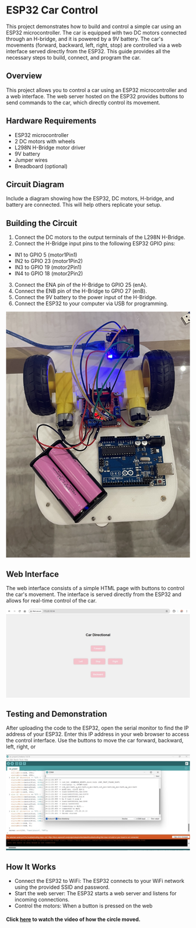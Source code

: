 # ESP32 Car Control
This project demonstrates how to build and control a simple car using an ESP32 microcontroller. The car is equipped with two DC motors connected through an H-bridge, and it is powered by a 9V battery. The car's movements (forward, backward, left, right, stop) are controlled via a web interface served directly from the ESP32. This guide provides all the necessary steps to build, connect, and program the car.

## Overview
This project allows you to control a car using an ESP32 microcontroller and a web interface. The web server hosted on the ESP32 provides buttons to send commands to the car, which directly control its movement.

## Hardware Requirements
- ESP32 microcontroller
- 2 DC motors with wheels
- L298N H-Bridge motor driver
- 9V battery
- Jumper wires
- Breadboard (optional)

## Circuit Diagram
Include a diagram showing how the ESP32, DC motors, H-bridge, and battery are connected. This will help others replicate your setup.

## Building the Circuit
1. Connect the DC motors to the output terminals of the L298N H-Bridge.
2. Connect the H-Bridge input pins to the following ESP32 GPIO pins:
- IN1 to GPIO 5 (motor1Pin1)
- IN2 to GPIO 23 (motor1Pin2)
- IN3 to GPIO 19 (motor2Pin1)
- IN4 to GPIO 18 (motor2Pin2)
3. Connect the ENA pin of the H-Bridge to GPIO 25 (enA).
4. Connect the ENB pin of the H-Bridge to GPIO 27 (enB).
5. Connect the 9V battery to the power input of the H-Bridge.
6. Connect the ESP32 to your computer via USB for programming.

![image](IMG_5576.jpg)

## Web Interface
The web interface consists of a simple HTML page with buttons to control the car's movement. The interface is served directly from the ESP32 and allows for real-time control of the car.

![image](IMG_5582.jpg)

## Testing and Demonstration
After uploading the code to the ESP32, open the serial monitor to find the IP address of your ESP32. Enter this IP address in your web browser to access the control interface. Use the buttons to move the car forward, backward, left, right, or

![image](IMG_5581.jpg)

## How It Works
- Connect the ESP32 to WiFi: The ESP32 connects to your WiFi network using the provided SSID and password.
- Start the web server: The ESP32 starts a web server and listens for incoming connections.
- Control the motors: When a button is pressed on the web

#### Click [here](path/to/IMG_5580.mov) to watch the video of how the circle moved.
